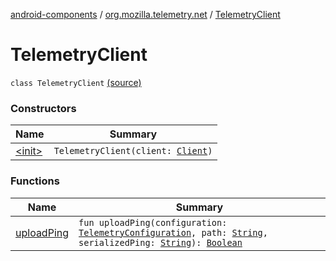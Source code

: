 [android-components](../../index.md) / [org.mozilla.telemetry.net](../index.md) / [TelemetryClient](./index.md)

# TelemetryClient

`class TelemetryClient` [(source)](https://github.com/mozilla-mobile/android-components/blob/master/components/service/telemetry/src/main/java/org/mozilla/telemetry/net/TelemetryClient.kt#L20)

### Constructors

| Name | Summary |
|---|---|
| [&lt;init&gt;](-init-.md) | `TelemetryClient(client: `[`Client`](../../mozilla.components.concept.fetch/-client/index.md)`)` |

### Functions

| Name | Summary |
|---|---|
| [uploadPing](upload-ping.md) | `fun uploadPing(configuration: `[`TelemetryConfiguration`](../../org.mozilla.telemetry.config/-telemetry-configuration/index.md)`, path: `[`String`](https://kotlinlang.org/api/latest/jvm/stdlib/kotlin/-string/index.html)`, serializedPing: `[`String`](https://kotlinlang.org/api/latest/jvm/stdlib/kotlin/-string/index.html)`): `[`Boolean`](https://kotlinlang.org/api/latest/jvm/stdlib/kotlin/-boolean/index.html) |
